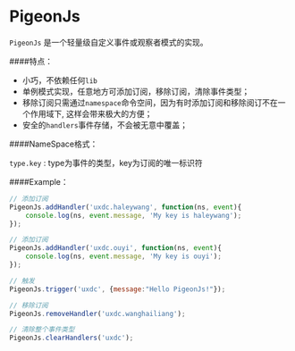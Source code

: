 PigeonJs
=====

`PigeonJs` 是一个轻量级自定义事件或观察者模式的实现。

####特点：

* 小巧，不依赖任何`lib`
* 单例模式实现，任意地方可添加订阅，移除订阅，清除事件类型；
* 移除订阅只需通过`namespace`命令空间，因为有时添加订阅和移除阅订不在一个作用域下, 这样会带来极大的方便；
* 安全的`handlers`事件存储，不会被无意中覆盖；



####NameSpace格式：


`type.key` : type为事件的类型，key为订阅的唯一标识符



####Example：

```javascript
// 添加订阅
PigeonJs.addHandler('uxdc.haleywang', function(ns, event){
    console.log(ns, event.message, 'My key is haleywang');
});

// 添加订阅
PigeonJs.addHandler('uxdc.ouyi', function(ns, event){
    console.log(ns, event.message, 'My key is ouyi');
});

// 触发
PigeonJs.trigger('uxdc', {message:"Hello PigeonJs!"});

// 移除订阅
PigeonJs.removeHandler('uxdc.wanghailiang');

// 清除整个事件类型
PigeonJs.clearHandlers('uxdc');

```
